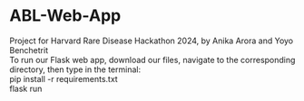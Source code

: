 # ABL-Web-App <br>
Project for Harvard Rare Disease Hackathon 2024, by Anika Arora and Yoyo Benchetrit <br>
To run our Flask web app, download our files, navigate to the corresponding directory, then type in the terminal: <br>
pip install -r requirements.txt <br>
flask run
